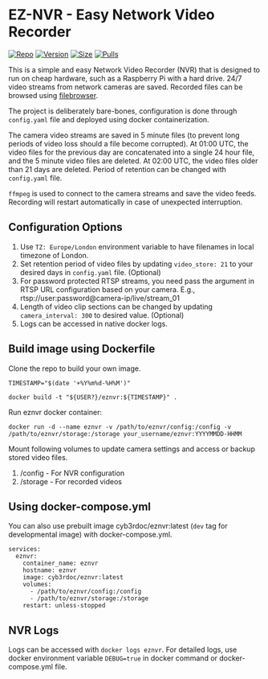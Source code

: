 # EZ-NVR - Easy Network Video Recorder

[![Repo](https://img.shields.io/badge/Docker-Repo-007EC6?labelColor-555555&color-007EC6&logo=docker&logoColor=fff&style=flat-square)](https://hub.docker.com/r/cyb3rdoc/eznvr)
[![Version](https://img.shields.io/docker/v/cyb3rdoc/eznvr/latest?labelColor-555555&color-007EC6&style=flat-square)](https://hub.docker.com/r/cyb3rdoc/eznvr)
[![Size](https://img.shields.io/docker/image-size/cyb3rdoc/eznvr/latest?sort=semver&labelColor-555555&color-007EC6&style=flat-square)](https://hub.docker.com/r/cyb3rdoc/eznvr)
[![Pulls](https://img.shields.io/docker/pulls/cyb3rdoc/eznvr?labelColor-555555&color-007EC6&style=flat-square)](https://hub.docker.com/r/cyb3rdoc/eznvr)

This is a simple and easy Network Video Recorder (NVR) that is designed to run on cheap hardware, such as a Raspberry Pi with a hard drive. 24/7 video streams from network cameras are saved. Recorded files can be browsed using [filebrowser](https://github.com/filebrowser/filebrowser).

The project is deliberately bare-bones, configuration is done through `config.yaml` file and deployed using docker containerization.

The camera video streams are saved in 5 minute files (to prevent long periods of video loss should a file become corrupted). At 01:00 UTC, the video files for the previous day are concatenated into a single 24 hour file, and the 5 minute video files are deleted. At 02:00 UTC, the video files older than 21 days are deleted. Period of retention can be changed with `config.yaml` file.

`ffmpeg` is used to connect to the camera streams and save the video feeds. Recording will restart automatically in case of unexpected interruption.

## Configuration Options

1. Use `TZ: Europe/London` environment variable to have filenames in local timezone of London.
2. Set retention period of video files by updating `video_store: 21` to your desired days in `config.yaml` file. (Optional)
3. For password protected RTSP streams, you need pass the argument in RTSP URL configuration based on your camera. E.g., rtsp://user:password@camera-ip/live/stream_01
4. Length of video clip sections can be changed by updating `camera_interval: 300` to desired value. (Optional)
5. Logs can be accessed in native docker logs.

## Build image using Dockerfile

Clone the repo to build your own image.

```
TIMESTAMP="$(date '+%Y%m%d-%H%M')"

docker build -t "${USER?}/eznvr:${TIMESTAMP}" .
```

Run eznvr docker container:
```
docker run -d --name eznvr -v /path/to/eznvr/config:/config -v /path/to/eznvr/storage:/storage your_username/eznvr:YYYYMMDD-HHMM
```

Mount following volumes to update camera settings and access or backup stored video files.
1. /config - For NVR configuration
2. /storage - For recorded videos

## Using docker-compose.yml

You can also use prebuilt image cyb3rdoc/eznvr:latest (`dev` tag for developmental image) with docker-compose.yml.
```
services:
  eznvr:
    container_name: eznvr
    hostname: eznvr
    image: cyb3rdoc/eznvr:latest
    volumes:
      - /path/to/eznvr/config:/config
      - /path/to/eznvr/storage:/storage
    restart: unless-stopped

```

## NVR Logs
Logs can be accessed with `docker logs eznvr`. For detailed logs, use docker environment variable `DEBUG=true` in docker command or docker-compose.yml file.
